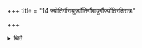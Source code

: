 +++
title = "14 ज्योतिर्गौरायुर्ज्योतिर्गौरायुर्गौर्ज्योतिरतिरात्रः"

+++

<details><summary>थिते</summary>

ज्योतिर्गौरायुर्ज्योतिर्गौरायुर्गौर्ज्योतिरतिरात्रः १४
</details>
